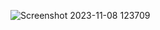 ![Screenshot 2023-11-08 123709](https://github.com/darshith-v/Web-Development-course-2023/assets/120773600/3597bd63-b9a6-40e1-952b-125a275582e5)
